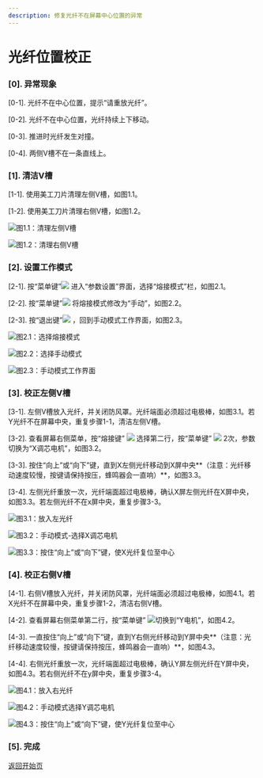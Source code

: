 ```yaml
---
description: 修复光纤不在屏幕中心位置的异常
---
```


# 光纤位置校正

### \[0\]. 异常现象

   \[0-1\]. 光纤不在中心位置，提示“请重放光纤”。

   \[0-2\]. 光纤不在中心位置，光纤持续上下移动。

   \[0-3\]. 推进时光纤发生对撞。

   \[0-4\]. 两侧V槽不在一条直线上。

### \[1\]. 清洁V槽

   \[1-1\]. 使用美工刀片清理左侧V槽，如图1.1。

   \[1-2\]. 使用美工刀片清理右侧V槽，如图1.2。

![&#x56FE;1.1&#xFF1A;&#x6E05;&#x7406;&#x5DE6;&#x4FA7;V&#x69FD;](.gitbook/assets/img_20210831_105018-640-360.png)

![&#x56FE;1.2&#xFF1A;&#x6E05;&#x7406;&#x53F3;&#x4FA7;V&#x69FD;](.gitbook/assets/img_20210831_105114-640-360.png)

### \[2\]. 设置工作模式

   \[2-1\]. 按“菜单键”![](.gitbook/assets/menu-20.png) 进入“参数设置”界面，选择“熔接模式”栏，如图2.1。

   \[2-2\]. 按“菜单键”![](.gitbook/assets/menu-20.png) 将熔接模式修改为“手动”，如图2.2。

   \[2-3\]. 按“退出键”![](.gitbook/assets/exit-20.png) ，回到手动模式工作界面，如图2.3。

![&#x56FE;2.1&#xFF1A;&#x9009;&#x62E9;&#x7194;&#x63A5;&#x6A21;&#x5F0F;](.gitbook/assets/image.png)

![&#x56FE;2.2&#xFF1A;&#x9009;&#x62E9;&#x624B;&#x52A8;&#x6A21;&#x5F0F;](.gitbook/assets/xuan-ze-shou-dong-mo-shi-475272.png)

![&#x56FE;2.3&#xFF1A;&#x624B;&#x52A8;&#x6A21;&#x5F0F;&#x5DE5;&#x4F5C;&#x754C;&#x9762;](.gitbook/assets/shou-dong-mo-shi-cai-dan-475272.png)

### \[3\]. 校正左侧V槽

   \[3-1\]. 左侧V槽放入光纤，并关闭防风罩。光纤端面必须超过电极棒，如图3.1。若Y光纤不在屏幕中央，重复步骤1-1，清洁左侧V槽。

   \[3-2\]. 查看屏幕右侧菜单，按“熔接键” ![](.gitbook/assets/set-20.png) 选择第二行，按“菜单键” ![](.gitbook/assets/menu-20.png) 2次，参数切换为“X调芯电机”，如图3.2。

   \[3-3\]. 按住“向上”或“向下”键，直到X左侧光纤移动到X屏中央**（注意：光纤移动速度较慢，按键请保持按压，蜂鸣器会一直响）**，如图3.3。

   \[3-4\]. 左侧光纤重放一次，光纤端面超过电极棒，确认X屏左侧光纤在X屏中央，如图3.3。若左侧光纤不在x屏中央，重复步骤3-3。

![&#x56FE;3.1&#xFF1A;&#x653E;&#x5165;&#x5DE6;&#x5149;&#x7EA4;](.gitbook/assets/img_20210831_105258-640-360.png)

![&#x56FE;3.2&#xFF1A;&#x624B;&#x52A8;&#x6A21;&#x5F0F;-&#x9009;&#x62E9;X&#x8C03;&#x82AF;&#x7535;&#x673A;](.gitbook/assets/shou-dong-mo-shi-xuan-zextiao-xin-dian-ji-475272.png)

![&#x56FE;3.3&#xFF1A;&#x6309;&#x4F4F;&#x201C;&#x5411;&#x4E0A;&#x201D;&#x6216;&#x201C;&#x5411;&#x4E0B;&#x201D;&#x952E;&#xFF0C;&#x4F7F;X&#x5149;&#x7EA4;&#x590D;&#x4F4D;&#x81F3;&#x4E2D;&#x5FC3;](.gitbook/assets/shou-dong-mo-shixwan-cheng-fu-wei-475272.png)

### \[4\]. 校正右侧V槽

   \[4-1\]. 右侧V槽放入光纤，并关闭防风罩，光纤端面必须超过电极棒，如图4.1。若X光纤不在屏幕中央，重复步骤1-2，清洁右侧V槽。

   \[4-2\]. 查看屏幕右侧菜单第二行，按“菜单键” ![](.gitbook/assets/menu-20.png)切换到“Y电机”，如图4.2。

   \[4-3\]. 一直按住“向上”或“向下”键，直到Y右侧光纤移动到Y屏中央**（注意：光纤移动速度较慢，按键请保持按压，蜂鸣器会一直响）**，如图4.3。

   \[4-4\]. 右侧光纤重放一次，光纤端面超过电极棒，确认Y屏左侧光纤在Y屏中央，如图4.3。若右侧光纤不在y屏中央，重复步骤3-4。

![&#x56FE;4.1&#xFF1A;&#x653E;&#x5165;&#x53F3;&#x5149;&#x7EA4;](.gitbook/assets/img_20210831_105438-640-360.jpg)

![&#x56FE;4.2&#xFF1A;&#x624B;&#x52A8;&#x6A21;&#x5F0F;&#x9009;&#x62E9;Y&#x8C03;&#x82AF;&#x7535;&#x673A;](.gitbook/assets/shou-dong-mo-shi-xuan-zeytiao-xin-dian-ji-475272.png)

![&#x56FE;4.3&#xFF1A;&#x6309;&#x4F4F;&#x201C;&#x5411;&#x4E0A;&#x201D;&#x6216;&#x201C;&#x5411;&#x4E0B;&#x201D;&#x952E;&#xFF0C;&#x4F7F;Y&#x5149;&#x7EA4;&#x590D;&#x4F4D;&#x81F3;&#x4E2D;&#x5FC3;](.gitbook/assets/shou-dong-mo-shiywan-cheng-fu-wei-.png)

### \[5\]. 完成



[返回开始页](./)

